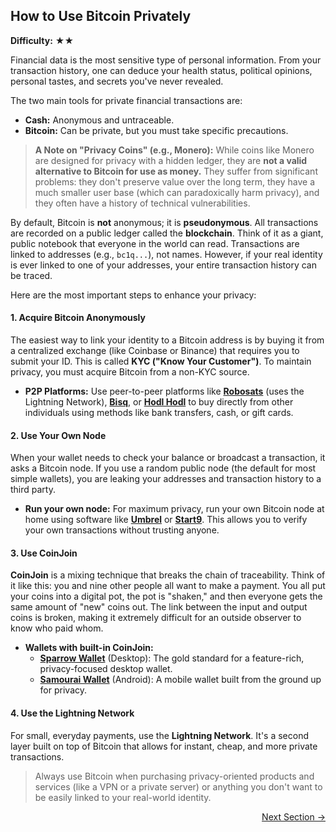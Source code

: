 ## How to Use Bitcoin Privately

**Difficulty:** ★★

Financial data is the most sensitive type of personal information. From your transaction history, one can deduce your health status, political opinions, personal tastes, and secrets you've never revealed.

The two main tools for private financial transactions are:

-   **Cash:** Anonymous and untraceable.
-   **Bitcoin:** Can be private, but you must take specific precautions.

> **A Note on "Privacy Coins" (e.g., Monero):**
> While coins like Monero are designed for privacy with a hidden ledger, they are **not a valid alternative to Bitcoin for use as money.** They suffer from significant problems: they don't preserve value over the long term, they have a much smaller user base (which can paradoxically harm privacy), and they often have a history of technical vulnerabilities.

By default, Bitcoin is **not** anonymous; it is **pseudonymous**. All transactions are recorded on a public ledger called the **blockchain**. Think of it as a giant, public notebook that everyone in the world can read. Transactions are linked to addresses (e.g., `bc1q...`), not names. However, if your real identity is ever linked to one of your addresses, your entire transaction history can be traced.

Here are the most important steps to enhance your privacy:

#### 1. Acquire Bitcoin Anonymously

The easiest way to link your identity to a Bitcoin address is by buying it from a centralized exchange (like Coinbase or Binance) that requires you to submit your ID. This is called **KYC ("Know Your Customer")**. To maintain privacy, you must acquire Bitcoin from a non-KYC source.

-   **P2P Platforms:** Use peer-to-peer platforms like [**Robosats**](http://robosats.com/) (uses the Lightning Network), [**Bisq**](https://bisq.network/), or [**Hodl Hodl**](https://hodlhodl.com/) to buy directly from other individuals using methods like bank transfers, cash, or gift cards.

#### 2. Use Your Own Node

When your wallet needs to check your balance or broadcast a transaction, it asks a Bitcoin node. If you use a random public node (the default for most simple wallets), you are leaking your addresses and transaction history to a third party.

-   **Run your own node:** For maximum privacy, run your own Bitcoin node at home using software like [**Umbrel**](https://umbrel.com/) or [**Start9**](https://start9.com/). This allows you to verify your own transactions without trusting anyone.

#### 3. Use CoinJoin

**CoinJoin** is a mixing technique that breaks the chain of traceability. Think of it like this: you and nine other people all want to make a payment. You all put your coins into a digital pot, the pot is "shaken," and then everyone gets the same amount of "new" coins out. The link between the input and output coins is broken, making it extremely difficult for an outside observer to know who paid whom.

-   **Wallets with built-in CoinJoin:**
    -   [**Sparrow Wallet**](https://sparrowwallet.com/) (Desktop): The gold standard for a feature-rich, privacy-focused desktop wallet.
    -   [**Samourai Wallet**](https://samouraiwallet.com/) (Android): A mobile wallet built from the ground up for privacy.

#### 4. Use the Lightning Network

For small, everyday payments, use the **Lightning Network**. It's a second layer built on top of Bitcoin that allows for instant, cheap, and more private transactions.

> Always use Bitcoin when purchasing privacy-oriented products and services (like a VPN or a private server) or anything you don't want to be easily linked to your real-world identity.

<div class="next-section-button-container">
<p align="right"><a href="#/bonus" class="next-section-button">Next Section &rarr;</a></p>
</div>
